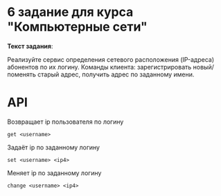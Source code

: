 # 6 задание для курса "Компьютерные сети"
**Текст задания**:

Реализуйте сервис определения сетевого расположения (IP-адреса) абонентов по их логину. 
Команды клиента: зарегистрировать новый/поменять старый адрес, получить адрес по заданному имени.

# API 
Возвращает ip пользователя по логину
    
    get <username>
  
Задаёт ip по заданному логину
    
    set <username> <ip4>
  
Меняет ip по заданному логину
    
    change <username> <ip4>
